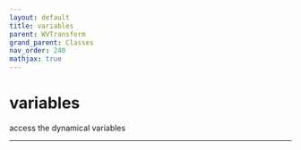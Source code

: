```yaml
---
layout: default
title: variables
parent: WVTransform
grand_parent: Classes
nav_order: 240
mathjax: true
---
```


#  variables

access the dynamical variables


---

